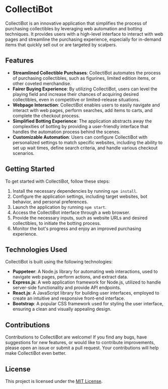 # CollectiBot

CollectiBot is an innovative application that simplifies the process of purchasing collectibles by leveraging web automation and botting techniques. It provides users with a high-level interface to interact with web pages and streamline the purchasing experience, especially for in-demand items that quickly sell out or are targeted by scalpers.

## Features

- **Streamlined Collectible Purchases**: CollectiBot automates the process of purchasing collectibles, such as figurines, limited edition items, or other coveted merchandise.
- **Fairer Buying Experience**: By utilizing CollectiBot, users can level the playing field and increase their chances of acquiring desired collectibles, even in competitive or limited-release situations.
- **Webpage Interaction**: CollectiBot enables users to easily navigate and interact with web pages, perform searches, add items to carts, and complete the checkout process.
- **Simplified Botting Experience**: The application abstracts away the complexities of botting by providing a user-friendly interface that handles the automation process behind the scenes.
- **Customizable Automation**: Users can configure CollectiBot with personalized settings to match specific websites, including the ability to set up wait times, define search criteria, and handle various checkout scenarios.

## Getting Started

To get started with CollectiBot, follow these steps:

1. Install the necessary dependencies by running `npm install`.
2. Configure the application settings, including target websites, bot behavior, and personal preferences.
3. Launch the application by running `npm start`.
4. Access the CollectiBot interface through a web browser.
5. Provide the necessary inputs, such as website URLs and desired collectibles, to initiate the botting process.
6. Monitor the bot's progress and enjoy an improved purchasing experience.

## Technologies Used

CollectiBot is built using the following technologies:

- **Puppeteer**: A Node.js library for automating web interactions, used to navigate web pages, perform actions, and extract data.
- **Express.js**: A web application framework for Node.js, utilized to handle server-side functionality and provide API endpoints.
- **React.js**: A JavaScript library for building user interfaces, employed to create an intuitive and responsive front-end interface.
- **Bootstrap**: A popular CSS framework used for styling the user interface, ensuring a clean and visually appealing design.

## Contributions

Contributions to CollectiBot are welcome! If you find any bugs, have suggestions for new features, or would like to contribute improvements, please open an issue or submit a pull request. Your contributions will help make CollectiBot even better.

## License

This project is licensed under the [MIT License](LICENSE).
